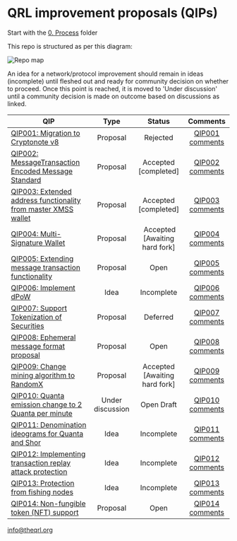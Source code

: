 # QRL improvement proposals (QIPs)

Start with the [0. Process](./0.Process) folder

This repo is structured as per this diagram:

![Repo map](./repo_outline.svg)

An idea for a network/protocol improvement should remain in ideas (incomplete)
until fleshed out and ready for community decision on whether to proceed.
Once this point is reached, it is moved to 'Under discussion' until a community
decision is made on outcome based on discussions as linked.

| QIP            | Type | Status      | Comments  |
| -------------|:-------------:|:-------------:|:-----:|
| [QIP001: Migration to Cryptonote v8][1] | Proposal | Rejected | [QIP001 comments][2] |
| [QIP002: MessageTransaction Encoded Message Standard][3] | Proposal | Accepted [completed] | [QIP002 comments][4] |
| [QIP003: Extended address functionality from master XMSS wallet][5] | Proposal | Accepted [completed] | [QIP003 comments][6] |
| [QIP004: Multi-Signature Wallet][7] | Proposal | Accepted [Awaiting hard fork] | [QIP004 comments][8] |
| [QIP005: Extending message transaction functionality ][9] | Proposal | Open | [QIP005 comments][10] |
| [QIP006: Implement dPoW ][11] | Idea | Incomplete | [QIP006 comments][12] |
| [QIP007: Support Tokenization of Securities ][13] | Proposal | Deferred | [QIP007 comments][14] |
| [QIP008: Ephemeral message format proposal ][15] | Proposal | Open | [QIP008 comments][16] |
| [QIP009: Change mining algorithm to RandomX ][17] | Proposal | Accepted [Awaiting hard fork] | [QIP009 comments][18] |
| [QIP010: Quanta emission change to 2 Quanta per minute ][19] | Under discussion | Open Draft | [QIP010 comments][20] |
| [QIP011: Denomination ideograms for Quanta and Shor][21] | Idea | Incomplete | [QIP011 comments][22] |
| [QIP012: Implementing transaction replay attack protection][23] | Idea | Incomplete | [QIP012 comments][24] |
| [QIP013: Protection from fishing nodes][25] | Idea | Incomplete | [QIP013 comments][26] |
| [QIP014: Non-fungible token (NFT) support][27] | Proposal | Open | [QIP014 comments][28] |



[1]:2.Proposals/3c.Rejected/QIP001.md
[2]:https://github.com/theQRL/qips/pull/2
[3]:https://github.com/theQRL/qips/tree/master/2.Proposals/1.%20Open/2%20-%20MessageTransaction%20Encoded%20Message%20Standard
[4]:https://github.com/theQRL/qips/pull/4
[5]:https://github.com/theQRL/qips/blob/master/2.Proposals/1.%20Open/qip3.md
[6]:https://github.com/theQRL/qips/pull/5
[7]:https://github.com/theQRL/qips/blob/master/2.Proposals/1.%20Open/4%20Multi-signature%20wallet.md
[8]:https://github.com/theQRL/qips/pull/7
[9]:https://github.com/theQRL/qips/blob/master/2.Proposals/1.%20Open/5%20extended%20message%20format.md
[10]:https://github.com/theQRL/qips/pull/8
[11]:1.Ideas/1.Incomplete/QIP006.md
[12]:https://github.com/theQRL/qips/pull/10
[13]:https://github.com/theQRL/qips/tree/master/2.Proposals/1.%20Open/7%20-%20Support%20Tokenization%20of%20Securities
[14]:https://github.com/theQRL/qips/pull/15
[15]:https://github.com/theQRL/qips/blob/master/2.Proposals/1.%20Open/8%20-%20Ephemeral%20Message%20Format%20Proposal/8%20-%20ephemeral%20message%20format%20proposal.md
[16]:https://github.com/theQRL/qips/pull/17
[17]:https://github.com/theQRL/qips/pull/20/files#diff-1feb8c14d98a34fd4d30a29336422fa5
[18]:https://github.com/theQRL/qips/pull/20
[19]:https://github.com/theQRL/qips/blob/eaad8c8533c2e3b2346417317c17268977e6db20/Change%20Quanta%20emission%20to%202/test
[20]:https://github.com/theQRL/qips/pull/21
[21]:1.Ideas/1.Incomplete/QIP011.md
[22]:https://github.com/theQRL/qips/pull/23
[23]:1.Ideas/1.Incomplete/QIP012.md
[24]:https://github.com/theQRL/qips/commit/0d11ad6920bf074f918d4766ccbe65f4186dee2e
[25]:1.Ideas/1.Incomplete/QIP013.md
[26]:https://github.com/theQRL/qips/pull/26
[27]:2.Proposals/1.Open/QIP014.md
[28]:https://github.com/theQRL/qips/pull/28
info@theqrl.org

